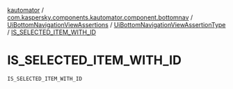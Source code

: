 [kautomator](../../../index.md) / [com.kaspersky.components.kautomator.component.bottomnav](../../index.md) / [UiBottomNavigationViewAssertions](../index.md) / [UiBottomNavigationViewAssertionType](index.md) / [IS_SELECTED_ITEM_WITH_ID](./-i-s_-s-e-l-e-c-t-e-d_-i-t-e-m_-w-i-t-h_-i-d.md)

# IS_SELECTED_ITEM_WITH_ID

`IS_SELECTED_ITEM_WITH_ID`
